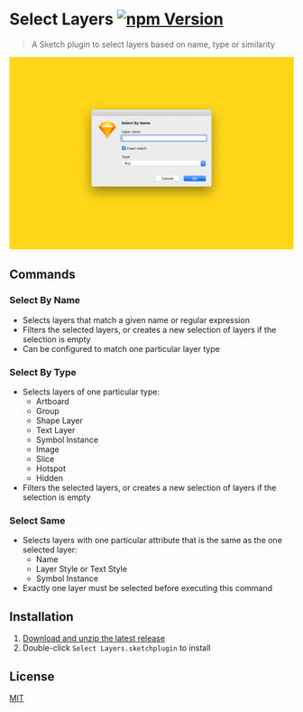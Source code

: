 # Select Layers [![npm Version](https://img.shields.io/npm/v/sketch-select-layers)](https://www.npmjs.com/package/sketch-select-layers)

> A Sketch plugin to select layers based on name, type or similarity

![Dialog](media/dialog.png)

## Commands

### Select By Name

- Selects layers that match a given name or regular expression
- Filters the selected layers, or creates a new selection of layers if the selection is empty
- Can be configured to match one particular layer type

### Select By Type

- Selects layers of one particular type:
  - Artboard
  - Group
  - Shape Layer
  - Text Layer
  - Symbol Instance
  - Image
  - Slice
  - Hotspot
  - Hidden
- Filters the selected layers, or creates a new selection of layers if the selection is empty

### Select Same

- Selects layers with one particular attribute that is the same as the one selected layer:
  - Name
  - Layer Style or Text Style
  - Symbol Instance
- Exactly one layer must be selected before executing this command

## Installation

1. [Download and unzip the latest release](https://github.com/yuanqing/sketch-plugins/releases/download/sketch-select-layers-0.7.2/plugin.zip)
2. Double-click `Select Layers.sketchplugin` to install

## License

[MIT](LICENSE.md)
